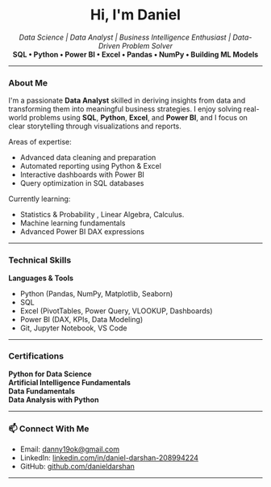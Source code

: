 <h1 align="center">Hi, I'm Daniel </h1>

<p align="center">
  <em>Data Science | Data Analyst | Business Intelligence Enthusiast | Data-Driven Problem Solver</em><br>
  <strong>SQL • Python • Power BI • Excel • Pandas • NumPy • Building ML Models </strong>
</p>

---

###  About Me

I'm a passionate **Data Analyst** skilled in deriving insights from data and transforming them into meaningful business strategies. I enjoy solving real-world problems using **SQL**, **Python**, **Excel**, and **Power BI**, and I focus on clear storytelling through visualizations and reports.

 Areas of expertise:
- Advanced data cleaning and preparation
- Automated reporting using Python & Excel
- Interactive dashboards with Power BI
- Query optimization in SQL databases

 Currently learning:
- Statistics & Probability , Linear Algebra, Calculus. 
- Machine learning fundamentals
- Advanced Power BI DAX expressions

---

###  Technical Skills

**Languages & Tools**  
- Python (Pandas, NumPy, Matplotlib, Seaborn)  
- SQL 
- Excel (PivotTables, Power Query, VLOOKUP, Dashboards)  
- Power BI (DAX, KPIs, Data Modeling)  
- Git, Jupyter Notebook, VS Code  

---

###  Certifications

 **Python for Data Science**  
 **Artificial Intelligence Fundamentals**  
 **Data Fundamentals**  
 **Data Analysis with Python**

---

### 📫 Connect With Me

-  Email: [danny19ok@gmail.com](mailto:danny19ok@gmail.com)  
-  LinkedIn: [linkedin.com/in/daniel-darshan-208994224](https://www.linkedin.com/in/daniel-darshan-208994224)  
-  GitHub: [github.com/danieldarshan](https://github.com/danieldarshan)

---

